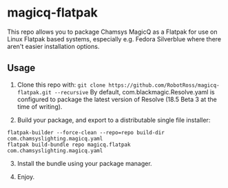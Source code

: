 

magicq-flatpak
===============

This repo allows you to package Chamsys MagicQ as a Flatpak for use on Linux Flatpak
based systems, especially e.g. Fedora Silverblue where there aren't easier installation
options. 

Usage
-----

1. Clone this repo with: `git clone https://github.com/RobotRoss/magicq-flatpak.git --recursive`
By default, com.blackmagic.Resolve.yaml is configured to package the latest version of Resolve (18.5 Beta 3 at the time of writing).

2. Build your package, and export to a distributable single file installer:

```
flatpak-builder --force-clean --repo=repo build-dir com.chamsyslighting.magicq.yaml
flatpak build-bundle repo magicq.flatpak com.chamsyslighting.magicq.yaml
```

3. Install the bundle using your package manager.

4. Enjoy.
